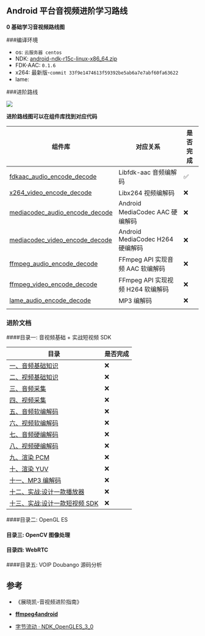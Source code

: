 ## Android 平台音视频进阶学习路线

**0 基础学习音视频路线图**

###编译环境

- os: `云服务器 centos`
- NDK: [android-ndk-r15c-linux-x86_64.zip](https://dl.google.com/android/repository/android-ndk-r15c-linux-x86_64.zip?hl=zh_cn)
- FDK-AAC: `0.1.6`
- x264: 最新版-`commit 33f9e1474613f59392be5ab6a7e7abf60fa63622`
- lame:

  

###进阶路线

![](https://devyk.oss-cn-qingdao.aliyuncs.com/blog/20200603235334.jpg)

**进阶路线图可以在组件库找到对应代码**

| 组件库                                                       | 对应关系                          | 是否完成 |
| ------------------------------------------------------------ | --------------------------------- | -------- |
| [fdkaac_audio_encode_decode](https://github.com/yangkun19921001/AVSample/tree/master/fdkaac_audio_encode_decode/src/main/cpp) | Libfdk-aac 音频编解码             | ✅        |
| [x264_video_encode_decode]()                                 | Libx264 视频编解码                | ❌        |
| [mediacodec_audio_encode_decode]()                           | Android MediaCodec AAC 硬编解码   | ❌        |
| [mediacodec_video_encode_decode]()                           | Android MediaCodec H264 硬编解码  | ❌        |
| [ffmpeg_audio_encode_decode]()                               | FFmpeg API 实现音频 AAC 软编解码  | ❌        |
| [ffmpeg_video_encode_decode]()                               | FFmpeg API 实现视频 H264 软编解码 | ❌        |
| [lame_audio_encode_decode]()                                 | MP3 编解码                        | ❌        |
|                                                              |                                   |          |

 

### 进阶文档

####目录一: 音视频基础 + 实战短视频 SDK

| 目录                              | 是否完成 |
| --------------------------------- | -------- |
| [一、音频基础知识]()              | ❌        |
| [二、视频基础知识]()              | ❌        |
| [三、音频采集]()                  | ❌        |
| [四、视频采集]()                  | ❌        |
| [五、音频软编解码]()              | ❌        |
| [六、视频软编解码]()              | ❌        |
| [七、音频硬编解码]()              | ❌        |
| [八、视频硬编解码]()              | ❌        |
| [九、渲染 PCM]()                  | ❌        |
| [十、渲染 YUV]()                  | ❌        |
| [十一、MP3 编解码]()              | ❌        |
| [十二、实战:设计一款播放器]()     | ❌        |
| [十三、实战:设计一款短视频 SDK]() | ❌        |

####目录二: OpenGL ES

#### 目录三: OpenCV 图像处理

#### 目录四: WebRTC 

####目录五: VOIP Doubango 源码分析

## 参考

- 《展晓凯-音视频进阶指南》

- [**ffmpeg4android**](https://github.com/byhook/ffmpeg4android)

- [字节流动 · NDK_OpenGLES_3_0](https://github.com/githubhaohao/NDK_OpenGLES_3_0)

